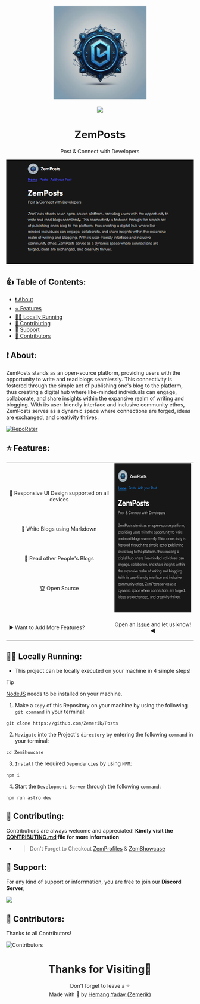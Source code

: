 <p align = "center">

<img src = "public/favicon.ico" style = "height:250px;width:250px">

<br>

<br>

<img src = "https://skillicons.dev/icons?i=javascript,typescript,css,astro,react,vscode,vercel,github&perline=25">

</p>

<h1 align = "center">
  ZemPosts
</h1>

<p align = "center">
  Post & Connect with Developers
</p>

<p align = "center">
  <img src = "public/Screenshot.png">
</p>

## 👍 Table of Contents:

- [❗ About](https://github.com/Zemerik/ZemPosts?tab=readme-ov-file#about)
- [⭐ Features](https://github.com/Zemerik/ZemPosts?tab=readme-ov-file#-features)
- [🏃‍♂️ Locally Running](https://github.com/Zemerik/ZemPosts?tab=readme-ov-file#%EF%B8%8F-locally-running)
- [🤝 Contributing](https://github.com/Zemerik/ZemPosts?tab=readme-ov-file#-contributing)
- [💁 Support](https://github.com/Zemerik/ZemPosts?tab=readme-ov-file#-support)
- [🥳 Contributors](https://github.com/Zemerik/ZemPosts?tab=readme-ov-file#-contributors)

## ❗ About:

ZemPosts stands as an open-source platform, providing users with the opportunity to write and read blogs seamlessly. This connectivity is fostered through the simple act of publishing one's blog to the platform, thus creating a digital hub where like-minded individuals can engage, collaborate, and share insights within the expansive realm of writing and blogging. With its user-friendly interface and inclusive community ethos, ZemPosts serves as a dynamic space where connections are forged, ideas are exchanged, and creativity thrives.

[![RepoRater](https://repo-rater.eddiehub.io/api/badge?owner=Zemerik&name=ZemPosts)](https://repo-rater.eddiehub.io/rate?owner=Zemerik&name=ZemPosts)

## ⭐ Features:

<table align = "center">
  <tr>
    <td>
      <br>
      <p align = "center">
        📱 Responsive UI Design supported on all devices
      </p>
      <br>
      <br>
      <p align = "center">
        📃 Write Blogs using Markdown
      </p>
      <br>
      <br>
      <p align = "center">
        💖 Read other People's Blogs
      </p>
      <br>
      <br>
      <p align = "center">
        🏆 Open Source
      </p>
    </td>
    <td>

  <img src = "public/Screenshot_phone.png" style = "height: 400px; width: 250px">
    </td>
  </tr>
  <tr>
    <td>
      <p align = "left">
       ▶️ Want to Add More Features?
      </p>
    </td>
    <td>
      <p align = "center">
       Open an <a href = "https://github.com/Zemerik/ZemPosts/issues">Issue</a> and let us know! ◀
      </p>
    </td>
  </tr>
</table>

## 🏃‍♂️ Locally Running:

- This project can be locally executed on your machine in 4 simple steps!

> [!Tip]
> [NodeJS](https://nodejs.org/) needs to be installed on your machine. 


1. Make a `Copy` of this Repository on your machine by using the following `git command` in your terminal:

```
git clone https://github.com/Zemerik/Posts
```

2. `Navigate` into the Project's `directory` by entering the following `command` in your terminal:

```
cd ZemShowcase
```

3. `Install` the required `Dependencies` by using `NPM`:

```nodejs
npm i
```

4. Start the `Development Server` through the following `command`:

```nodejs
npm run astro dev
```

## 🤝 Contributing:

Contributions are always welcome and appreciated! **Kindly visit the [CONTRIBUTING.md](https://github.com/Zemerik/ZemPosts/blob/main/CONTRIBUTING.md) file for more information**

- > Don't Forget to Checkout [ZemProfiles](https://github.com/Zemerik/ZemProfiles) & [ZemShowcase](https://github.com/Zemerik/ZemShowcase)

## 💁 Support:

For any kind of support or inforrmation, you are free to join our **Discord Server**,

<a href = "https://discord.gg/UF9KsmuGbr">
  <img src = "https://invidget.switchblade.xyz/UF9KsmuGbr">
</a>

## 🥳 Contributors:

Thanks to all Contributors!

![Contributors](https://contrib.rocks/image?repo=Zemerik/ZemPosts)

<h1 align = "center">
  Thanks for Visiting🙏
</h1>

<p align = "center">
  Don't forget to leave a ⭐
  <br>
  Made with 💖 by <a href = "https://github.com/Zemerik">Hemang Yadav (Zemerik)</a>
</p>